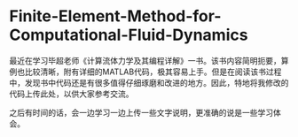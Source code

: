 # Finite-Element-Method-for-Computational-Fluid-Dynamics

最近在学习毕超老师《计算流体力学及其编程详解》一书。该书内容简明扼要，算例也比较清晰，附有详细的MATLAB代码，极其容易上手。但是在阅读该书过程中，发现书中代码还是有很多值得仔细琢磨和改进的地方。因此，特地将我修改的代码上传此处，以供大家参考交流。

之后有时间的话，会一边学习一边上传一些文字说明，更准确的说是一些学习体会。

